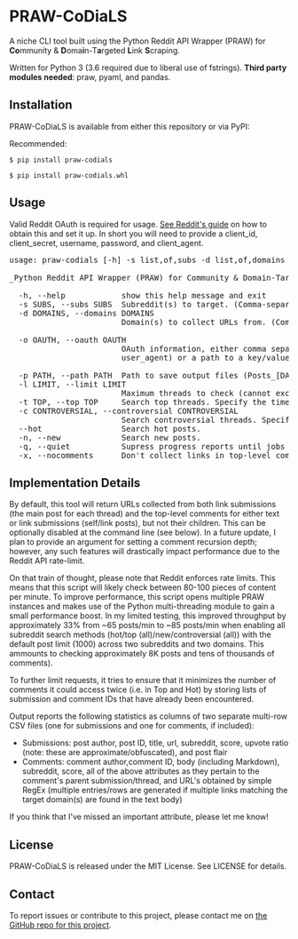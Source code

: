 # PRAW-CoDiaLS

A niche CLI tool built using the Python Reddit API Wrapper (PRAW) for **Co**mmunity & **D**oma**i**n-T**a**rgeted **L**ink **S**craping.

Written for Python 3 (3.6 required due to liberal use of fstrings). **Third party modules needed**: praw, pyaml, and pandas.

## Installation

PRAW-CoDiaLS is available from either this repository or via PyPI:

Recommended:

```
$ pip install praw-codials
```


```
$ pip install praw-codials.whl
```


## Usage

Valid Reddit OAuth is required for usage. [See Reddit's guide](https://github.com/reddit-archive/reddit/wiki/OAuth2-Quick-Start-Example) on how to obtain this and set it up. In short you will need to provide a client_id, client_secret, username, password, and client_agent.

<pre>
usage: praw-codials [-h] -s list,of,subs -d list,of,domains -o client_id,client_secret,password,username,user_agent [-p PATH] /path/to/save/output/ [-l LIMIT] #of posts to search [--new] [--controversial] [--hot] [--top] [--quiet] [--nocomments]

_Python Reddit API Wrapper (PRAW) for Community & Domain-Targeted Link Scraping._

  -h, --help            show this help message and exit
  -s SUBS, --subs SUBS  Subreddit(s) to target. (Comma-separate multiples)
  -d DOMAINS, --domains DOMAINS
                        Domain(s) to collect URLs from. (Comma-separate multiples)

  -o OAUTH, --oauth OAUTH
                        OAuth information, either comma separated values in order (client_id, client_secret, password, username, 
                        user_agent) or a path to a key/value file in YAML format.
 
  -p PATH, --path PATH  Path to save output files (Posts_[DATETIME].csv and Posts_[DATETIME].csv. Default: working directory
  -l LIMIT, --limit LIMIT
                        Maximum threads to check (cannot exceed 1000).
  -t TOP, --top TOP     Search top threads. Specify the timeframe to consider (hour, day, week, month, year, all)
  -c CONTROVERSIAL, --controversial CONTROVERSIAL
                        Search controversial threads. Specify the timeframe to consider (hour, day, week, month, year, all)
  --hot                 Search hot posts.
  -n, --new             Search new posts.
  -q, --quiet           Supress progress reports until jobs are complete.
  -x, --nocomments      Don't collect links in top-level commentsReduces performance limitations caused by the Reddit API
</pre>


## Implementation Details
By default, this tool will return URLs collected from both link submissions (the main post for each thread) and the top-level comments for either text or link submissions (self/link posts), but not their children. This can be optionally disabled at the command line (see below). In a future update, I plan to provide an argument for setting a comment recursion depth; however, any such features will drastically impact performance due to the Reddit API rate-limit.

On that train of thought, please note that Reddit enforces rate limits. This means that this script will likely check between 80-100 pieces of content per minute. To improve performance, this script opens multiple PRAW instances and makes use of the Python multi-threading module to gain a small performance boost. In my limited testing, this improved throughput by approximately 33% from ~65 posts/min to ~85 posts/min when enabling all subreddit search methods (hot/top (all)/new/controversial (all)) with the default post limit (1000) across two subreddits and two domains. This ammounts to checking approximately 8K posts and tens of thousands of comments).

To further limit requests, it tries to ensure that it minimizes the number of comments it could access twice (i.e. in Top and Hot) by storing lists of submission and comment IDs that have already been encountered.

Output reports the following statistics as columns of two separate multi-row CSV files (one for submissions and one for comments, if included):

* Submissions: post author, post ID, title, url, subreddit, score, upvote ratio (note: these are approximate/obfuscated), and post flair
* Comments: comment author,comment ID, body (including Markdown), subreddit, score, all of the above attributes as they pertain to the comment's parent submission/thread, and URL's obtained by simple RegEx (multiple entries/rows are generated if multiple links matching the target domain(s) are found in the text body)

If you think that I've missed an important attribute, please let me know!


## License

PRAW-CoDiaLS is released under the MIT License. See LICENSE for details.


## Contact

To report issues or contribute to this project, please contact me on [the GitHub repo for this project](http://github.com/nkuehnle/praw-codials).
